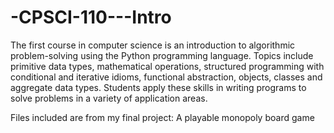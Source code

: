 # -CPSCI-110---Intro
The first course in computer science is an introduction to algorithmic problem-solving using the Python programming language. Topics include primitive data types, mathematical operations, structured programming with conditional and iterative idioms, functional abstraction, objects, classes and aggregate data types. Students apply these skills in writing programs to solve problems in a variety of application areas. 

Files included are from my final project: A playable monopoly board game
